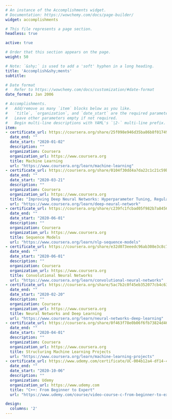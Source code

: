 ```yaml
---
# An instance of the Accomplishments widget.
# Documentation: https://wowchemy.com/docs/page-builder/
widget: accomplishments

# This file represents a page section.
headless: true

active: true

# Order that this section appears on the page.
weight: 50

# Note: `&shy;` is used to add a 'soft' hyphen in a long heading.
title: 'Accomplish&shy;ments'
subtitle:

# Date format
#   Refer to https://wowchemy.com/docs/customization/#date-format
date_format: Jan 2006

# Accomplishments.
#   Add/remove as many `item` blocks below as you like.
#   `title`, `organization`, and `date_start` are the required parameters.
#   Leave other parameters empty if not required.
#   Begin multi-line descriptions with YAML's `|2-` multi-line prefix.
item:
- certificate_url: https://coursera.org/share/25f098e946d35ba86b8f017492f309bd
  date_end: ""
  date_start: "2020-01-02"
  description: ""
  organization: Coursera
  organization_url: https://www.coursera.org
  title: Machine Learning
  url: "https://www.coursera.org/learn/machine-learning"
- certificate_url: https://coursera.org/share/0104f30dd4a7da22c1c21c59b7101d84
  date_end: ""
  date_start: "2020-03-21"
  description: ""
  organization: Coursera
  organization_url: https://www.coursera.org
  title: "Improving Deep Neural Networks: Hyperparameter Tuning, Regularization and Optimization"
  url: "https://www.coursera.org/learn/deep-neural-network"
- certificate_url: https://coursera.org/share/c239fc1fcbad05f982b7a84560eba2ba
  date_end: ""
  date_start: "2020-06-01"
  description: ""
  organization: Coursera
  organization_url: https://www.coursera.org
  title: Sequence Models
  url: "https://www.coursera.org/learn/nlp-sequence-models"
- certificate_url: https://coursera.org/share/e32d073eeedc96ab308e3c8c729c94e3
  date_end: ""
  date_start: "2020-06-01"
  description: ""
  organization: Coursera
  organization_url: https://www.coursera.org
  title: Convolutional Neural Networks
  url: "https://www.coursera.org/learn/convolutional-neural-networks"
- certificate_url: https://coursera.org/share/5ac7b2c0f45eb352077cb4c630f64f54
  date_end: ""
  date_start: "2020-02-20"
  description: ""
  organization: Coursera
  organization_url: https://www.coursera.org
  title: Neural Networks and Deep Learning
  url: "https://www.coursera.org/learn/neural-networks-deep-learning"
- certificate_url: https://coursera.org/share/0f463f78e0b06f6fb73824d46ede68f8
  date_end: ""
  date_start: "2020-04-01"
  description: ""
  organization: Coursera
  organization_url: https://www.coursera.org
  title: Structuring Machine Learning Projects
  url: "https://www.coursera.org/learn/machine-learning-projects"
- certificate_url: https://www.udemy.com/certificate/UC-004b12a4-df14-4ebd-b0a0-fab0a3496fc4/
  date_end: ""
  date_start: "2020-10-06"
  description: ""
  organization: Udemy
  organization_url: https://www.udemy.com
  title: "C++: From Beginner to Expert"
  url: "https://www.udemy.com/course/video-course-c-from-beginner-to-expert/"

design:
  columns: '2' 
---
```

